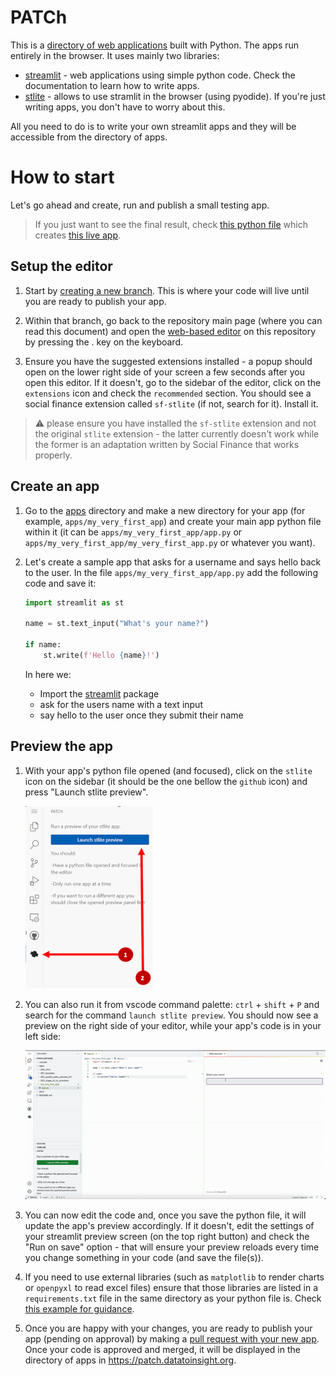 # PATCh
This is a [directory of web applications](https://patch.datatoinsight.org) built with Python. The apps run entirely in the 
browser. It uses mainly two libraries:


- [streamlit](https://docs.streamlit.io/) - web applications using simple python code. Check the documentation to learn 
how to write apps.
- [stlite](https://github.com/whitphx/stlite) - allows to use stramlit in the browser (using pyodide). If you're just 
writing apps, you don't have to worry about this.

All you need to do is to write your own streamlit apps and they will be accessible from the directory of apps.

# How to start

Let's go ahead and create, run and publish a small testing app. 

> If you just want to see the final result, check [this python file](/apps/001_template/app.py) which creates 
[this live app](https://share.stlite.net/#url=https://raw.githubusercontent.com/SocialFinanceDigitalLabs/patch/main/apps/001_template/app.py).


## Setup the editor

1. Start by [creating a new branch](https://docs.github.com/en/pull-requests/collaborating-with-pull-requests/proposing-changes-to-your-work-with-pull-requests/creating-and-deleting-branches-within-your-repository#creating-a-branch-via-the-branches-overview). This is where your code will live until you are ready to publish your app.

2. Within that branch, go back to the repository main page (where you can read this document) and open the [web-based editor](https://github.com/github/dev) on this repository by pressing the . key on the keyboard.

3. Ensure you have the suggested extensions installed - a popup should open on the lower right side of your screen a 
few seconds after you open this editor. If it doesn't, go to the sidebar of the editor, click on the `extensions` icon 
and check the `recommended` section. You should see a social finance extension called `sf-stlite` (if not, search for
it). Install it.

> :warning: please ensure you have installed the `sf-stlite` extension and not the original `stlite` extension - the latter currently doesn't work while the former is an adaptation written by Social Finance that works properly.

## Create an app
1. Go to the [apps](./apps) directory and make a new directory for your app (for example, `apps/my_very_first_app`) 
and create your main app python file within it (it can be `apps/my_very_first_app/app.py` or 
`apps/my_very_first_app/my_very_first_app.py` or whatever you want).

2. Let's create a sample app that asks for a username and says hello back to the user. In the file 
`apps/my_very_first_app/app.py` add the following code and save it:

    ```python
    import streamlit as st

    name = st.text_input("What's your name?")

    if name:
        st.write(f'Hello {name}!')
    ```

    In here we:

    - Import the [streamlit](https://docs.streamlit.io/) package
    - ask for the users name with a text input
    - say hello to the user once they submit their name

## Preview the app
1. With your app's python file opened (and focused), click on the `stlite` icon on the sidebar (it should be the one 
bellow the `github` icon) and press "Launch stlite preview". 

    ![Screenshot of stlite Icon](/docs/img/stlite.png) 

2. You can also run it from vscode command palette: `ctrl` + `shift` + `P` and search for the command 
`launch stlite preview`. You should now see a preview on the right side of your editor, while your app's code is in 
your left side:

    ![Screenshot of launching preview](/docs/img/preview_sample.gif)

3. You can now edit the code and, once you save the python file, it will update the app's preview accordingly. If it 
doesn't, edit the settings of your streamlit preview screen (on the top right button) and check the "Run on save" 
option - that will ensure your preview reloads every time you change something in your code (and save the file(s)).

4. If you need to use external libraries (such as `matplotlib` to render charts or `openpyxl` to read excel files) 
ensure that those libraries are listed in a `requirements.txt` file in the same directory as your python file is. 
Check [this example for guidance](/apps/002_quality_data_usecase_EH/requirements.txt). 

5. Once you are happy with your changes, you are ready to publish your app (pending on approval) by making a [pull 
request with your new app](https://docs.github.com/en/codespaces/the-githubdev-web-based-editor#create-a-pull-request). Once your code is approved and merged, it will be displayed in the directory of apps in https://patch.datatoinsight.org.


